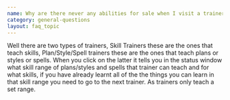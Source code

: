 ```yaml
---
name: Why are there never any abilities for sale when I visit a trainer?
category: general-questions
layout: faq_topic
---
```

Well there are two types of trainers, Skill Trainers these are the ones that teach skills, Plan/Style/Spell trainers these are the ones that teach plans or styles or spells. When you click on the latter it tells you in the status window what skill range of plans/styles and spells that trainer can teach and for what skills, if you have already learnt all of the the things you can learn in that skill range you need to go to the next trainer. As trainers only teach a set range.